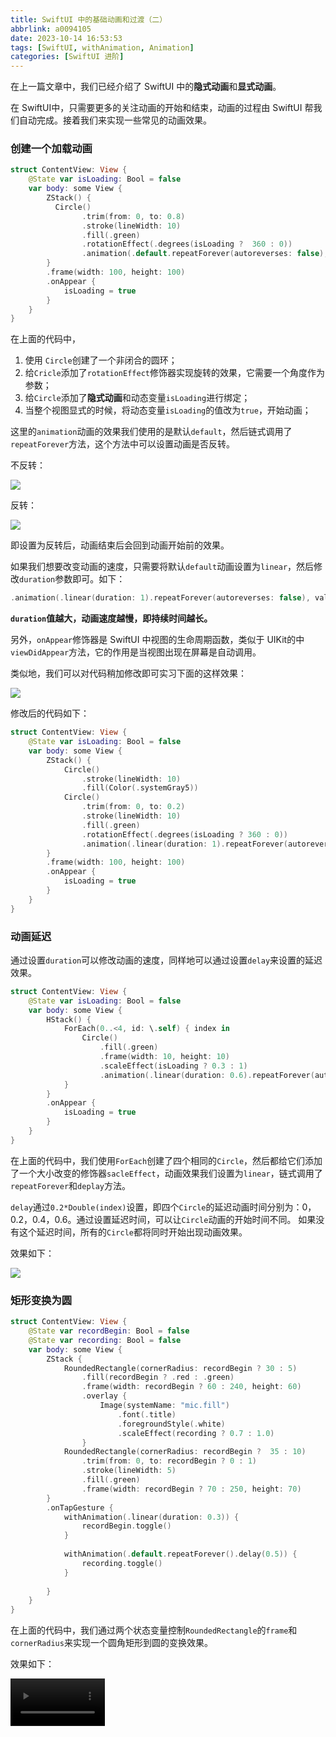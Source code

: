```yaml
---
title: SwiftUI 中的基础动画和过渡（二）
abbrlink: a0094105
date: 2023-10-14 16:53:53
tags: [SwiftUI, withAnimation, Animation]
categories: [SwiftUI 进阶]
---
```


在上一篇文章中，我们已经介绍了 SwiftUI 中的**隐式动画**和**显式动画**。

在 SwiftUI中，只需要更多的关注动画的开始和结束，动画的过程由 SwiftUI 帮我们自动完成。接着我们来实现一些常见的动画效果。

### 创建一个加载动画

```swift
struct ContentView: View {
    @State var isLoading: Bool = false
    var body: some View {
        ZStack() {
          Circle()
                .trim(from: 0, to: 0.8)
                .stroke(lineWidth: 10)
                .fill(.green)
                .rotationEffect(.degrees(isLoading ?  360 : 0))
                .animation(.default.repeatForever(autoreverses: false), value: isLoading)
        }
        .frame(width: 100, height: 100)
        .onAppear {
            isLoading = true
        }
    }
}
```

<!--more-->



在上面的代码中，

1. 使用 `Circle`创建了一个非闭合的圆环；
2. 给`Cricle`添加了`rotationEffect`修饰器实现旋转的效果，它需要一个角度作为参数；
3. 给`Circle`添加了**隐式动画**和动态变量`isLoading`进行绑定；
4. 当整个视图显式的时候，将动态变量`isLoading`的值改为`true`，开始动画；

这里的`animation`动画的效果我们使用的是默认`default`，然后链式调用了 `repeatForever`方法，这个方法中可以设置动画是否反转。

不反转：

<img src="https://swift-blogs.oss-cn-shanghai.aliyuncs.com/202310160942851.gif" />

反转：

<img src="https://swift-blogs.oss-cn-shanghai.aliyuncs.com/202310160943712.gif"/>

即设置为反转后，动画结束后会回到动画开始前的效果。



如果我们想要改变动画的速度，只需要将默认`default`动画设置为`linear`，然后修改`duration`参数即可。如下：

```swift
.animation(.linear(duration: 1).repeatForever(autoreverses: false), value: isLoading)
```

**`duration`值越大，动画速度越慢，即持续时间越长。**

另外，`onAppear`修饰器是 SwiftUI 中视图的生命周期函数，类似于 UIKit的中`viewDidAppear`方法，它的作用是当视图出现在屏幕是自动调用。

类似地，我们可以对代码稍加修改即可实习下面的这样效果：

<img src="https://swift-blogs.oss-cn-shanghai.aliyuncs.com/202310160958398.gif"/>

修改后的代码如下：

```swift
struct ContentView: View {
    @State var isLoading: Bool = false
    var body: some View {
        ZStack() {
            Circle()
                .stroke(lineWidth: 10)
                .fill(Color(.systemGray5))
            Circle()
                .trim(from: 0, to: 0.2)
                .stroke(lineWidth: 10)
                .fill(.green)
                .rotationEffect(.degrees(isLoading ? 360 : 0))
                .animation(.linear(duration: 1).repeatForever(autoreverses: false), value: isLoading)
        }
        .frame(width: 100, height: 100)
        .onAppear {
            isLoading = true
        }
    }
}
```



### 动画延迟

通过设置`duration`可以修改动画的速度，同样地可以通过设置`delay`来设置的延迟效果。

```swift
struct ContentView: View {
    @State var isLoading: Bool = false
    var body: some View {
        HStack() {
            ForEach(0..<4, id: \.self) { index in
                Circle()
                    .fill(.green)
                    .frame(width: 10, height: 10)
                    .scaleEffect(isLoading ? 0.3 : 1)
                    .animation(.linear(duration: 0.6).repeatForever(autoreverses: true).delay(0.2 * Double(index)), value: isLoading)
            }
        }
        .onAppear {
            isLoading = true
        }
    }
}
```

在上面的代码中，我们使用`ForEach`创建了四个相同的`Circle`，然后都给它们添加了一个大小改变的修饰器`sacleEffect`，动画效果我们设置为`linear`，链式调用了`repeatForever`和`deplay`方法。

`delay`通过`0.2*Double(index)`设置，即四个`Circle`的延迟动画时间分别为：0，0.2，0.4，0.6。通过设置延迟时间，可以让`Circle`动画的开始时间不同。 如果没有这个延迟时间，所有的`Circle`都将同时开始出现动画效果。

效果如下：

<img src="https://swift-blogs.oss-cn-shanghai.aliyuncs.com/202310161007140.gif"/>



### 矩形变换为圆

```swift
struct ContentView: View {
    @State var recordBegin: Bool = false
    @State var recording: Bool = false
    var body: some View {
        ZStack {
            RoundedRectangle(cornerRadius: recordBegin ? 30 : 5)
                .fill(recordBegin ? .red : .green)
                .frame(width: recordBegin ? 60 : 240, height: 60)
                .overlay {
                    Image(systemName: "mic.fill")
                        .font(.title)
                        .foregroundStyle(.white)
                        .scaleEffect(recording ? 0.7 : 1.0)
                }
            RoundedRectangle(cornerRadius: recordBegin ?  35 : 10)
                .trim(from: 0, to: recordBegin ? 0 : 1)
                .stroke(lineWidth: 5)
                .fill(.green)
                .frame(width: recordBegin ? 70 : 250, height: 70)
        }
        .onTapGesture {
            withAnimation(.linear(duration: 0.3)) {
                recordBegin.toggle()
            }
            
            withAnimation(.default.repeatForever().delay(0.5)) {
                recording.toggle()
            }
            
        }
    }
}
```

在上面的代码中，我们通过两个状态变量控制`RoundedRectangle`的`frame`和`cornerRadius`来实现一个圆角矩形到圆的变换效果。

效果如下：

<video width="30%" controls="controls" src="https://swift-blogs.oss-cn-shanghai.aliyuncs.com/202310161058603.mp4"></video>
